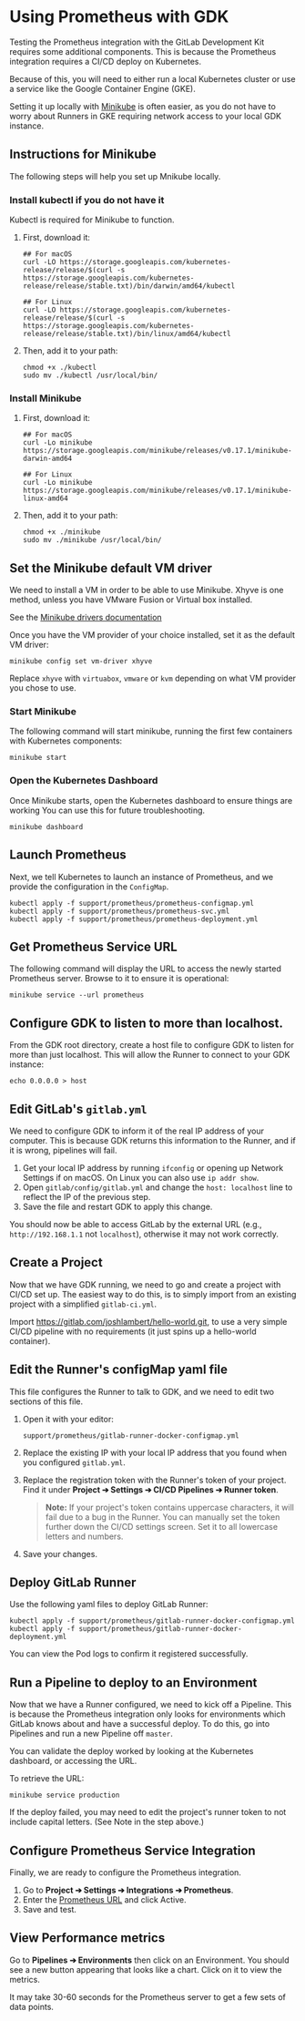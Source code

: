 # Using Prometheus with GDK

Testing the Prometheus integration with the GitLab Development Kit requires some
additional components. This is because the Prometheus integration requires a
CI/CD deploy on Kubernetes.

Because of this, you will need to either run a local Kubernetes cluster or use
a service like the Google Container Engine (GKE).

Setting it up locally with [Minikube](https://github.com/kubernetes/minikube)
is often easier, as you do not have to worry about Runners in GKE requiring
network access to your local GDK instance.

## Instructions for Minikube

The following steps will help you set up Mnikube locally.

### Install kubectl if you do not have it

Kubectl is required for Minikube to function.

1. First, download it:

    ```
    ## For macOS
    curl -LO https://storage.googleapis.com/kubernetes-release/release/$(curl -s https://storage.googleapis.com/kubernetes-release/release/stable.txt)/bin/darwin/amd64/kubectl

    ## For Linux
    curl -LO https://storage.googleapis.com/kubernetes-release/release/$(curl -s https://storage.googleapis.com/kubernetes-release/release/stable.txt)/bin/linux/amd64/kubectl
    ```

1. Then, add it to your path:

    ```
    chmod +x ./kubectl
    sudo mv ./kubectl /usr/local/bin/
    ```

### Install Minikube

1. First, download it:

    ```
    ## For macOS
    curl -Lo minikube https://storage.googleapis.com/minikube/releases/v0.17.1/minikube-darwin-amd64

    ## For Linux
    curl -Lo minikube https://storage.googleapis.com/minikube/releases/v0.17.1/minikube-linux-amd64
    ```

1. Then, add it to your path:

    ```
    chmod +x ./minikube
    sudo mv ./minikube /usr/local/bin/
    ```

## Set the Minikube default VM driver

We need to install a VM in order to be able to use Minikube. Xhyve is one method,
unless you have VMware Fusion or Virtual box installed.

See the [Minikube drivers documentation](https://github.com/kubernetes/minikube/blob/master/DRIVERS.md)

Once you have the VM provider of your choice installed, set it as the default
VM driver:

```
minikube config set vm-driver xhyve
```

Replace `xhyve` with `virtuabox`, `vmware` or `kvm` depending on what VM provider
you chose to use.

### Start Minikube

The following command will start minikube, running the first few containers
with Kubernetes components:

```
minikube start
```

### Open the Kubernetes Dashboard

Once Minikube starts, open the Kubernetes dashboard to ensure things are working
You can use this for future troubleshooting.

```
minikube dashboard
```

## Launch Prometheus

Next, we tell Kubernetes to launch an instance of Prometheus, and we provide
the configuration in the `ConfigMap`.

```
kubectl apply -f support/prometheus/prometheus-configmap.yml
kubectl apply -f support/prometheus/prometheus-svc.yml
kubectl apply -f support/prometheus/prometheus-deployment.yml
```

## Get Prometheus Service URL

The following command will display the URL to access the newly started Prometheus
server. Browse to it to ensure it is operational:

```
minikube service --url prometheus
```

## Configure GDK to listen to more than localhost.

From the GDK root directory, create a host file to configure GDK to listen for
more than just localhost. This will allow the Runner to connect to your GDK instance:

```
echo 0.0.0.0 > host
```

## Edit GitLab's `gitlab.yml`

We need to configure GDK to inform it of the real IP address of your computer.
This is because GDK returns this information to the Runner, and if it is wrong,
pipelines will fail.

1. Get your local IP address by running `ifconfig` or opening up Network Settings
   if on macOS. On Linux you can also use `ip addr show`.
1. Open `gitlab/config/gitlab.yml` and change the `host: localhost` line to
   reflect the IP of the previous step.
1. Save the file and restart GDK to apply this change.

You should now be able to access GitLab by the external URL
(e.g., `http://192.168.1.1` not `localhost`), otherwise it may not work correctly.

## Create a Project

Now that we have GDK running, we need to go and create a project with CI/CD
set up. The easiest way to do this, is to simply import from an existing project
with a simplified `gitlab-ci.yml`.

Import https://gitlab.com/joshlambert/hello-world.git, to use a very simple
CI/CD pipeline with no requirements (it just spins up a hello-world container).

## Edit the Runner's configMap yaml file

This file configures the Runner to talk to GDK, and we need to edit two sections
of this file.

1. Open it with your editor:

    ```
    support/prometheus/gitlab-runner-docker-configmap.yml
    ```

1. Replace the existing IP with your local IP address that you found when you
   configured `gitlab.yml`.
1. Replace the registration token with the Runner's token of your project. Find
   it under **Project ➔ Settings ➔ CI/CD Pipelines ➔ Runner token**.

    >**Note:**
    If your project's token contains uppercase characters, it will fail
    due to a bug in the Runner. You can manually set the token further down
    the CI/CD settings screen. Set it to all lowercase letters and numbers.

1. Save your changes.

## Deploy GitLab Runner

Use the following yaml files to deploy GitLab Runner:

```
kubectl apply -f support/prometheus/gitlab-runner-docker-configmap.yml
kubectl apply -f support/prometheus/gitlab-runner-docker-deployment.yml
```

You can view the Pod logs to confirm it registered successfully.

## Run a Pipeline to deploy to an Environment

Now that we have a Runner configured, we need to kick off a Pipeline. This is
because the Prometheus integration only looks for environments which GitLab
knows about and have a successful deploy. To do this, go into Pipelines and run
a new Pipeline off `master`.

You can validate the deploy worked by looking at the Kubernetes dashboard, or
accessing the URL.

To retrieve the URL:

```
minikube service production
```

If the deploy failed, you may need to edit the project's runner token to not
include capital letters. (See Note in the step above.)

## Configure Prometheus Service Integration

Finally, we are ready to configure the Prometheus integration.

1. Go to **Project ➔ Settings ➔ Integrations ➔ Prometheus**.
1. Enter the [Prometheus URL](#get-prometheus-service-url) and click Active.
1. Save and test.

## View Performance metrics

Go to **Pipelines ➔ Environments** then click on an Environment. You should see
a new button appearing that looks like a chart. Click on it to view the metrics.

It may take 30-60 seconds for the Prometheus server to get a few sets of data points.
